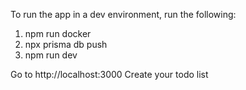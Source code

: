 To run the app in a dev environment, run the following:

1. npm run docker
2. npx prisma db push
3. npm run dev

Go to http://localhost:3000
Create your todo list
